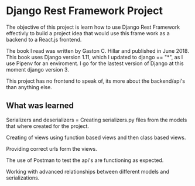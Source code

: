 # Django Rest Framework Project

The objective of this project is learn how to use Django Rest Framework effectivly to build a project
idea that would use this frame work as a backend to a React.js frontend.

The book I read was written by Gaston C. Hillar and published in June 2018.
This book uses Django version 1.11, which I updated to django == "*", as I use Pipenv for an enviroment.
I go for the lastest version of Django at this moment django version 3.

This project has no frontend to speak of, its more about the backend/api's than anything else.

## What was learned

Serializers and deserializers = Creating serializers.py files from the models that where created for the project.

Creating of views using function based views and then class based views.

Providing correct urls form the views.

The use of Postman to test the api's are functioning as expected.

Working with advanced relationships between different models and serializations.
